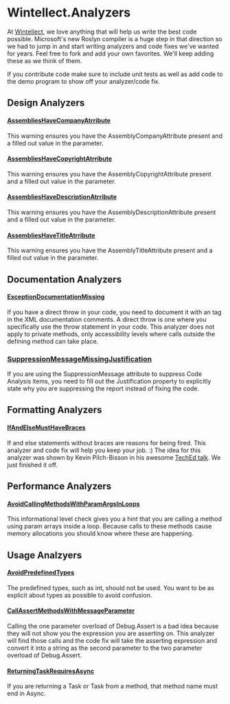 # Wintellect.Analyzers #

At [Wintellect](http://www.wintellect.com), we love anything that will help us write the best code possible. Microsoft's new Roslyn compiler is a huge step in that direction so we had to jump in and start writing analyzers and code fixes we've wanted for years. Feel free to fork and add your own favorites. We'll keep adding these as we think of them.

If you contribute code make sure to include unit tests as well as add code to the demo program to show off your analyzer/code fix.

## Design Analyzers ##
#### [AssembliesHaveCompanyAtrribute](http://code.wintellect.com/Wintellect.Analyzers/WebPages/Wintellect006-AssembliesHaveCompanyAttribute.html) ####
This warning ensures you have the AssemblyCompanyAttribute present and a filled out value in the parameter.

#### [AssembliesHaveCopyrightAtrribute](http://code.wintellect.com/Wintellect.Analyzers/WebPages/Wintellect007-AssembliesHaveCopyrightAttribute.html) ####
This warning ensures you have the AssemblyCopyrightAttribute present and a filled out value in the parameter.

#### [AssembliesHaveDescriptionAtrribute](http://code.wintellect.com/Wintellect.Analyzers/WebPages/Wintellect008-AssembliesHaveDescriptionAttribute.html) ####
This warning ensures you have the AssemblyDescriptionAttribute present and a filled out value in the parameter.

#### [AssembliesHaveTitleAtrribute](http://code.wintellect.com/Wintellect.Analyzers/WebPages/Wintellect009-AssembliesHaveTitleAttribute.html) ####
This warning ensures you have the AssemblyTitleAttribute present and a filled out value in the parameter.

## Documentation Analyzers ##
#### [ExceptionDocumentationMissing](http://code.wintellect.com/Wintellect.Analyzers/WebPages/Wintellect010-ExceptionDocumentationMissing.html) ####
If you have a direct throw in your code, you need to document it with an <exception> tag in the XML documentation comments. A direct throw is one where you specifically use the throw statement in your code. This analyzer does not apply to private methods, only accessibility levels where calls outside the defining method can take place.

### [SuppressionMessageMissingJustification](http://code.wintellect.com/Wintellect.Analyzers/WebPages/Wintellect011-SuppressMessageMissingJustification.html) ###
If you are using the SuppressionMessage attribute to suppress Code Analysis items, you need to fill out the
Justification property to explicitly state why you are suppressing the report instead of fixing the code.

## Formatting Analyzers ##

#### [IfAndElseMustHaveBraces](http://code.wintellect.com/Wintellect.Analyzers/WebPages/Wintellect003-IfAndElseMustHaveBraces.html) ####
If and else statements without braces are reasons for being fired. This analyzer and code fix will help you keep your job. :) The idea for this analyzer was shown by Kevin Pilch-Bisson in his awesome [TechEd talk](http://channel9.msdn.com/Events/TechEd/Europe/2014/DEV-B345). We just finished it off.

## Performance Analyzers ##

#### [AvoidCallingMethodsWithParamArgsInLoops](http://code.wintellect.com/Wintellect.Analyzers/WebPages/Wintellect005-AvoidCallingMethodsWithParamArgInLoops.html) ####
This informational level check gives you a hint that you are calling a method using param arrays inside a loop. Because calls to these methods cause memory allocations you should know where these are happening.

## Usage Analzyers ##

#### [AvoidPredefinedTypes](http://code.wintellect.com/Wintellect.Analyzers/WebPages/Wintellect004-AvoidPredefinedTypes.html) ####
The predefined types, such as int, should not be used. You want to be as explicit about types as possible to avoid confusion. 

#### [CallAssertMethodsWithMessageParameter](http://code.wintellect.com/Wintellect.Analyzers/WebPages/Wintellect002-CallAssertMethodsWithMessageParameters.html) ####
Calling the one parameter overload of Debug.Assert is a bad idea because they will not show you the expression you are asserting on. This analyzer will find those calls and the code fix will take the asserting expression and convert it into a string as the second parameter to the two parameter overload of Debug.Assert.

#### [ReturningTaskRequiresAsync](http://code.wintellect.com/Wintellect.Analyzers/WebPages/Wintellect001-ReturningTaskRequiresAsync.html) ####
If you are returning a Task or Task<T> from a method, that method name must end in Async.
 
